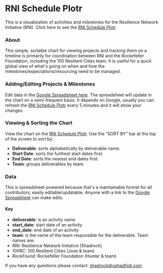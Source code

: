 RNI Schedule Plotr
===========

This is a visualization of activities and milestones for the Resilience Network Initiative (RNI). Click here to see the [RNI Schedule Plotr](http://ushahidi.github.io/RNIplotr/).

### About
This simple, sortable chart for viewing projects and tracking them on a timeline is primarily for coordination between RNI and the Rockefeller Foundation, including the 100 Resilient Cities team. It is useful for a quick global view of what's going on when and how the milestones/expectations/resourcing need to be managed.

### Adding/Editing Projects & Milestones
Edit data in the [Google Spreadsheet here](https://docs.google.com/spreadsheet/ccc?key=0AqED8MaMr0uLdGZIUlVRMDBwNEdoM0lyLXVhZVY0a2c&usp=sharing). The spreadsheet will update in the chart on a semi-frequent basis. It depends on Google, usually you can refresh the [RNI Schedule Plotr](http://ushahidi.github.io/RNIplotr/) every 5 minutes and it will show your changes.

### Viewing & Sorting the Chart
View the chart on the [RNI Schedule Plotr](http://ushahidi.github.io/RNIplotr/). Use the “SORT BY” bar at the top of the screen to sort by:
* **Deliverable**: sorts alphabetically by deliverable name.
* **Start Date**: sorts the furthest start dates first.
* **End Date**: sorts the nearest end dates first.
* **Team**: groups deliverables by team.

### Data
This is spreadsheet-powered because that's a maintainable format for all contributors; easily editable/updatable. Anyone with a link to the [Google Spreadsheet](https://docs.google.com/spreadsheet/ccc?key=0AqED8MaMr0uLdGZIUlVRMDBwNEdoM0lyLXVhZVY0a2c&usp=sharing) can make edits.

#### Key
*	**deliverable**: is an activity name
*	**start_date**: start date of an activity
*	**end_date**: end date of an activity
*	**team**: is the name of the team responsible for the deliverable. Team names are:
  * _RNI_: Resilience Network Initiative (Shadrock)
  * _100RC_: 100 Resilient Cities (Jose & team)
  * _RockFound_: Rockefeller Foundation (Hunter & team)

If you have any questions please contact: shadrock@ushadhidi.com
